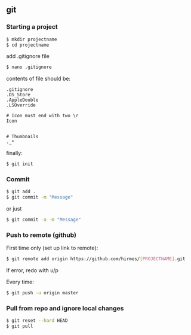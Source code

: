 ## git 

### Starting a project

```bash
$ mkdir projectname
$ cd projectname
```
	
add .gitignore file

```bash
$ nano .gitignore
```
	
contents of file should be:

	.gitignore
	.DS_Store
	.AppleDouble
	.LSOverride

	# Icon must end with two \r
	Icon


	# Thumbnails
	._*

finally:

```bash
$ git init
```

### Commit

```bash
$ git add .
$ git commit -m "Message"
```

or just

```bash
$ git commit -a -m "Message"
```

### Push to remote (github)

First time only (set up link to remote):

```bash
$ git remote add origin https://github.com/hirmes/[PROJECTNAME].git
```

If error, redo with u/p

Every time:	

```bash
$ git push -u origin master
```

### Pull from repo and ignore local changes

```bash
$ git reset --hard HEAD
$ git pull
```
	



